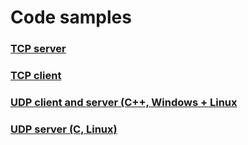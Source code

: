 # Code samples


### [TCP server](Networking/TCP/TcpServer/)  

### [TCP client](Networking/TCP/TcpHexClient/) 

### [UDP client and server (C++, Windows + Linux](Networking/UDP/sv_client) 

### [UDP server (C, Linux)](Networking/UDP/udp_echo_server) 






